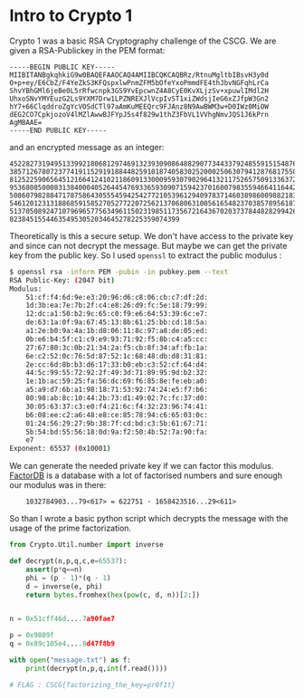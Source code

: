 # Intro to Crypto 1

Crypto 1 was a basic RSA Cryptography challenge of the CSCG.
We are given a RSA-Publickey in the PEM format:
```
-----BEGIN PUBLIC KEY-----
MIIBITANBgkqhkiG9w0BAQEFAAOCAQ4AMIIBCQKCAQBRz/RtnuMgltbIBsvH3y0d
O+p+ey/E6CbZ/F4YeZkS3KFQspxlwPnmZFM5bOfeYxoPmmdFE4thJbvNGFqhLrCa
ShvYBhGMl6jeBe0L5rRfwcnpk3GS9YvEpcwnZ4A8CyE0KvXLjzSv+xpuwlIMdl2H
UhxoSNvYMYEuzG2Ls9YXM7Drw1LPZNREXJlVcpIvST1xiZWdsjIeG6xZJfpW3Gn2
hY7+66ClqddroZgYcVOSdCTl97aAmKuMEEQrc9FJAnz8N9AwBWM3w+D0IWz0MiOW
dEG2CO7CpkjozoV4lMZlAwwBJFYpJ5s4f829w1thZ3FbVL1VVhgNmvJQS1J6kPrn
AgMBAAE=
-----END PUBLIC KEY-----
```
and an encrypted message as an integer:
```
4522827319495133992180681297469132393090864882907734433792485591515487678316653190
3857126780723774191152919188448259101874058302520002506307941287681755095001757226
8125225906564512166412410211860913300095930790296413211752657509133637233041227475
9536808500083138400040526445476933659309071594237016007983559466411644234655789758
5086079828847178758643055545942542772105396129409783714603898600988218342899076623
5461201231318868591585270527722072562137068063100561654823703857895618774713522999
5137050892471079696577563496115023198511735672164367020373784482829942657366126399
823845155446354953052034645278225359074399
```
Theoretically is this a secure setup. We don't have access to the private key and since can not decrypt the message. But maybe we can get the private key from the public key.
So I used `openssl` to extract the public modulus :
```bash
$ openssl rsa -inform PEM -pubin -in pubkey.pem --text
RSA Public-Key: (2047 bit)
Modulus:
    51:cf:f4:6d:9e:e3:20:96:d6:c8:06:cb:c7:df:2d:
    1d:3b:ea:7e:7b:2f:c4:e8:26:d9:fc:5e:18:79:99:
    12:dc:a1:50:b2:9c:65:c0:f9:e6:64:53:39:6c:e7:
    de:63:1a:0f:9a:67:45:13:8b:61:25:bb:cd:18:5a:
    a1:2e:b0:9a:4a:1b:d8:06:11:8c:97:a8:de:05:ed:
    0b:e6:b4:5f:c1:c9:e9:93:71:92:f5:8b:c4:a5:cc:
    27:67:80:3c:0b:21:34:2a:f5:cb:8f:34:af:fb:1a:
    6e:c2:52:0c:76:5d:87:52:1c:68:48:db:d8:31:81:
    2e:cc:6d:8b:b3:d6:17:33:b0:eb:c3:52:cf:64:d4:
    44:5c:99:55:72:92:2f:49:3d:71:89:95:9d:b2:32:
    1e:1b:ac:59:25:fa:56:dc:69:f6:85:8e:fe:eb:a0:
    a5:a9:d7:6b:a1:98:18:71:53:92:74:24:e5:f7:b6:
    80:98:ab:8c:10:44:2b:73:d1:49:02:7c:fc:37:d0:
    30:05:63:37:c3:e0:f4:21:6c:f4:32:23:96:74:41:
    b6:08:ee:c2:a6:48:e8:ce:85:78:94:c6:65:03:0c:
    01:24:56:29:27:9b:38:7f:cd:bd:c3:5b:61:67:71:
    5b:54:bd:55:56:18:0d:9a:f2:50:4b:52:7a:90:fa:
    e7
Exponent: 65537 (0x10001)
```
We can generate the needed private key if we can factor this modulus.
[FactorDB](factordb.com) is a database with a lot of factorised numbers and sure enough our modulus was in there:
```
 	1032784903...79<617> = 622751 · 1658423516...29<611>
```
So than I wrote a basic python script which decrypts the message with the usage of the prime factorization.

```python
from Crypto.Util.number import inverse

def decrypt(n,p,q,c,e=65537):
    assert(p*q==n)
    phi = (p - 1)*(q - 1)
    d = inverse(e, phi)
    return bytes.fromhex(hex(pow(c, d, n))[2:])


n = 0x51cff46d....7a90fae7

p = 0x9809f
q = 0x89c105e4....8d47f8b9

with open("message.txt") as f:
    print(decrypt(n,p,q,int(f.read())))

# FLAG : CSCG{factorizing_the_key=pr0f1t}
```
